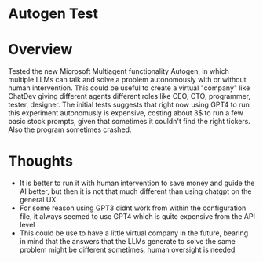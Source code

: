 # Autogen Test

# Overview

Tested the new Microsoft Multiagent functionality Autogen, in which multiple LLMs can talk and solve a problem autonomously with or without human intervention. This could be useful to create a virtual "company" like ChatDev giving different agents different roles like CEO, CTO, programmer, tester, designer. The initial tests suggests that right now using GPT4 to run this experiment autonomusly is expensive, costing about 3$ to run a few basic stock prompts, given that sometimes it couldn't find the right tickers. Also the program sometimes crashed. 

# Thoughts

- It is better to run it with human intervention to save money and guide the AI better, but then it is not that much different than using chatgpt on the general UX
- For some reason using GPT3 didnt work from within the configuration file, it always seemed to use GPT4 which is quite expensive from the API level
- This could be use to have a little virtual company in the future, bearing in mind that the answers that the LLMs generate to solve the same problem might be different sometimes, human oversight is needed
  
